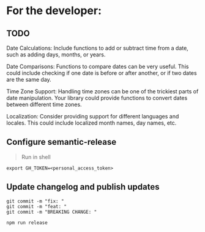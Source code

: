 # For the developer: 
## TODO
Date Calculations: Include functions to add or subtract time from a date, such as adding days, months, or years.

Date Comparisons: Functions to compare dates can be very useful. This could include checking if one date is before or after another, or if two dates are the same day.

Time Zone Support: Handling time zones can be one of the trickiest parts of date manipulation. Your library could provide functions to convert dates between different time zones.

Localization: Consider providing support for different languages and locales. This could include localized month names, day names, etc.

## Configure semantic-release
> Run in shell
```shell
export GH_TOKEN=<personal_access_token>
```

## Update changelog and publish updates
```shell
git commit -m "fix: "
git commit -m "feat: "
git commit -m "BREAKING CHANGE: "

npm run release
```